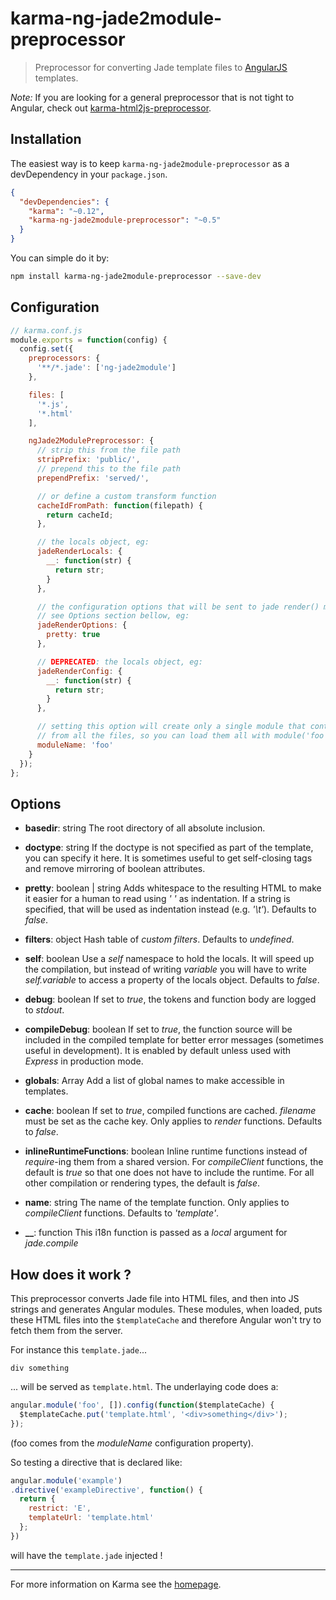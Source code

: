 # karma-ng-jade2module-preprocessor

> Preprocessor for converting Jade template files to [AngularJS](http://angularjs.org/) templates.

*Note:* If you are looking for a general preprocessor that is not tight to Angular, check out [karma-html2js-preprocessor](https://github.com/karma-runner/karma-html2js-preprocessor).

## Installation

The easiest way is to keep `karma-ng-jade2module-preprocessor` as a devDependency in your `package.json`.
```json
{
  "devDependencies": {
    "karma": "~0.12",
    "karma-ng-jade2module-preprocessor": "~0.5"
  }
}
```

You can simple do it by:
```bash
npm install karma-ng-jade2module-preprocessor --save-dev
```

## Configuration
```js
// karma.conf.js
module.exports = function(config) {
  config.set({
    preprocessors: {
      '**/*.jade': ['ng-jade2module']
    },

    files: [
      '*.js',
      '*.html'
    ],

    ngJade2ModulePreprocessor: {
      // strip this from the file path
      stripPrefix: 'public/',
      // prepend this to the file path
      prependPrefix: 'served/',

      // or define a custom transform function
      cacheIdFromPath: function(filepath) {
        return cacheId;
      },

      // the locals object, eg:
      jadeRenderLocals: {
        __: function(str) {
          return str;
        }
      },

      // the configuration options that will be sent to jade render() method,
      // see Options section bellow, eg:
      jadeRenderOptions: {
        pretty: true
      },

      // DEPRECATED: the locals object, eg:
      jadeRenderConfig: {
        __: function(str) {
          return str;
        }
      },

      // setting this option will create only a single module that contains templates
      // from all the files, so you can load them all with module('foo')
      moduleName: 'foo'
    }
  });
};
```

## Options
* **basedir**: string
The root directory of all absolute inclusion.

* **doctype**: string
If the doctype is not specified as part of the template, you can specify it here. It is sometimes useful to get self-closing tags and remove mirroring of boolean attributes.

* **pretty**: boolean | string
Adds whitespace to the resulting HTML to make it easier for a human to read using *'  '* as indentation. If a string is specified, that will be used as indentation instead (e.g. *'\t'*). Defaults to *false*.

* **filters**: object
Hash table of *custom filters*. Defaults to *undefined*.

* **self**: boolean
Use a *self* namespace to hold the locals. It will speed up the compilation, but instead of writing *variable* you will have to write *self.variable* to access a property of the locals object. Defaults to *false*.

* **debug**: boolean
If set to *true*, the tokens and function body are logged to *stdout*.

* **compileDebug**: boolean
If set to *true*, the function source will be included in the compiled template for better error messages (sometimes useful in development). It is enabled by default unless used with *Express* in production mode.

* **globals**: Array<string>
Add a list of global names to make accessible in templates.

* **cache**: boolean
If set to *true*, compiled functions are cached. *filename* must be set as the cache key. Only applies to *render* functions. Defaults to *false*.

* **inlineRuntimeFunctions**: boolean
Inline runtime functions instead of *require*-ing them from a shared version. For *compileClient* functions, the default is *true* so that one does not have to include the runtime. For all other compilation or rendering types, the default is *false*.

* **name**: string
The name of the template function. Only applies to *compileClient* functions. Defaults to *'template'*.

* **__**: function
This i18n function is passed as a *local* argument for *jade.compile*

## How does it work ?

This preprocessor converts Jade file into HTML files, and then into JS strings and generates Angular modules. These modules, when loaded, puts these HTML files into the `$templateCache` and therefore Angular won't try to fetch them from the server.

For instance this `template.jade`...
```jade
div something
```
... will be served as `template.html`. The underlaying code does a:
```js
angular.module('foo', []).config(function($templateCache) {
  $templateCache.put('template.html', '<div>something</div>');
});
```

(foo comes from the *moduleName* configuration property).

So testing a directive that is declared like:

```js
angular.module('example')
.directive('exampleDirective', function() {
  return {
    restrict: 'E',
    templateUrl: 'template.html'
  };
})
```

will have the `template.jade` injected !

----

For more information on Karma see the [homepage].


[homepage]: http://karma-runner.github.com
